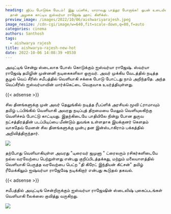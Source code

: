 ```yaml
---
heading: ஜிப்ப போடுங்க மேடம்! இது பப்ளிக், யாராவது பாத்துர போறாங்க! ஓபன் உடையில்
  தான் அழகை காட்டிய ஐஸ்வர்யா ராஜேஷ் ஹாட் கிளிக்ஸ்.
preview_image: /images/2022/10/06/aishwariyarajesh.jpeg
image_resize: /cdn-cgi/image/w=640,fit=scale-down,q=80,f=auto
categories: cinema
authors: Santhosh
tags:
  - aishwarya rajesh
title: aishwarya-rajesh-new-hot
date: 2022-10-06 14:08:39 +0530
---
```

அவுட்டிங் சென்று ஸ்டைலாக போஸ் கொடுக்கும் ஐஸ்வர்யா ராஜேஷ்.
ஸ்வர்யா ராஜேஷ் தமிழின் முன்னனி நடிகைகளிலா ஒருவர். அவர் முக்கிய வேடத்தில் நடித்த சூழல் வெப் சீரிஸ்  சமீபத்தில் வெளியாகி சக்கை போடு போட்டது நாம் அறிந்ததே. அந்த வெப்சீரிஸ் ஐஸ்வர்யாவின் மார்க்கெட்டை வெகுவாக உயர்த்தியுள்ளது.

{{< adsense >}}


சில தினங்களுக்கு முன்  அவர் தெலுங்கில் நடித்த ரீபப்ளிக் அரசியல் மூவி ட்ராமாவும் தமிழ் டப்பிங்கில் வெளியாகி அவரது நடிப்புத் திறமையை மேலும் வெளியுலகிற்கு வெளிச்சம் போட்டு காட்டியது. இதற்கிடையே பாதியிலே நின்று போன துருவ நட்சத்திரத்தின் படப்பிடிப்பை மீண்டும் துவங்க உள்ளதாக  இயக்குனர் கெளதம் வாசுதேவ் மேனன் சில தினங்களுக்கு முன்பு தன இன்ஸ்டாகிராம் பக்கத்தில் அறிவித்திருந்தார். 


![](/images/2022/10/06/aishwarya-rajesh-new-hot.jpeg)

தற்போது வெளியாகியுள்ள அவரது "டிரைவர் ஜமுனா " ட்ரைலரும் ரசிகர்களிடையே நல்ல வரவேற்பை பெற்றுள்ளது என்பது குறிப்பிடத்தக்கது, மற்றும் மலையாளத்தில் வெளியாகி பெருத்த வரவேற்பை பெட்ற  "தி கிரேட் இந்தியன் கிட்சன்" தமிழ் ரீமேக்கிலும் ஐஷ்வர்யா ராஜேஷே நடிக்கிறார் என்பது கூடுதல் தகவல். 

{{< adsense >}}


சமீபத்தில் அவுட்டிங் சென்றிருக்கும் ஐஸ்வர்யா ராஜேஷின் ஸ்டைலிஷ் புகைப்படங்கள் வெளியாகி லைக்ஸை குவித்து வருகிறது.

![](/images/2022/10/06/aishwarya-rajesh-new-hot2.jpeg)